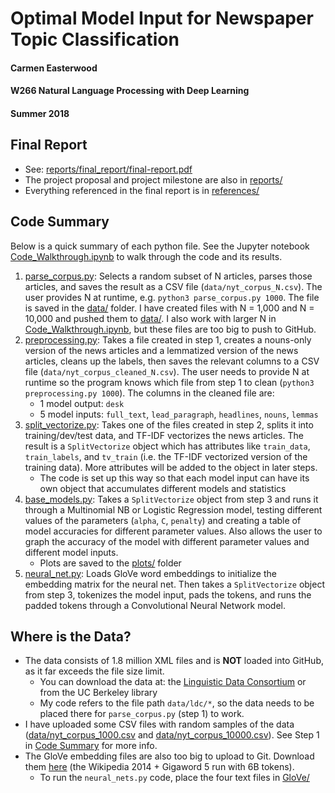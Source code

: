 # Optimal Model Input for Newspaper Topic Classification
#### Carmen Easterwood
#### W266 Natural Language Processing with Deep Learning
#### Summer 2018

## Final Report

+ See: [reports/final_report/final-report.pdf](https://github.com/carmen16/w266-final-project/blob/master/reports/final_report/final-report.pdf)
+ The project proposal and project milestone are also in [reports/](https://github.com/carmen16/w266-final-project/tree/master/reports)
+ Everything referenced in the final report is in [references/](https://github.com/carmen16/w266-final-project/tree/master/references)

## Code Summary

Below is a quick summary of each python file. See the Jupyter notebook [Code_Walkthrough.ipynb](https://github.com/carmen16/w266-final-project/blob/master/Code_Walkthrough.ipynb) to walk through the code and its results. 

1. [parse_corpus.py](https://github.com/carmen16/w266-final-project/blob/master/parse_corpus.py): Selects a random subset of N articles, parses those articles, and saves the result as a CSV file (`data/nyt_corpus_N.csv`). The user provides N at runtime, e.g. `python3 parse_corpus.py 1000`. The file is saved in the [data/](https://github.com/carmen16/w266-final-project/tree/master/data) folder. I have created files with N = 1,000 and N = 10,000 and pushed them to [data/](https://github.com/carmen16/w266-final-project/tree/master/data). I also work with larger N in [Code_Walkthrough.ipynb](https://github.com/carmen16/w266-final-project/blob/master/Code_Walkthrough.ipynb), but these files are too big to push to GitHub.
2. [preprocessing.py](https://github.com/carmen16/w266-final-project/blob/master/preprocessing.py): Takes a file created in step 1, creates a nouns-only version of the news articles and a lemmatized version of the news articles, cleans up the labels, then saves the relevant columns to a CSV file (`data/nyt_corpus_cleaned_N.csv`). The user needs to provide N at runtime so the program knows which file from step 1 to clean (`python3 preprocessing.py 1000`). The columns in the cleaned file are:
    + 1 model output: `desk`
    + 5 model inputs: `full_text`, `lead_paragraph`, `headlines`, `nouns`, `lemmas`
3. [split_vectorize.py](https://github.com/carmen16/w266-final-project/blob/master/split_vectorize.py): Takes one of the files created in step 2, splits it into training/dev/test data, and TF-IDF vectorizes the news articles. The result is a `SplitVectorize` object which has attributes like `train_data`, `train_labels`, and `tv_train` (i.e. the TF-IDF vectorized version of the training data). More attributes will be added to the object in later steps.
    + The code is set up this way so that each model input can have its own object that accumulates different models and statistics
4. [base_models.py](https://github.com/carmen16/w266-final-project/blob/master/base_models.py): Takes a `SplitVectorize` object from step 3 and runs it through a Multinomial NB or Logistic Regression model, testing different values of the parameters (`alpha`, `C`, `penalty`) and creating a table of model accuracies for different parameter values. Also allows the user to graph the accuracy of the model with different parameter values and different model inputs.
    + Plots are saved to the [plots/](https://github.com/carmen16/w266-final-project/tree/master/plots) folder
5. [neural_net.py](https://github.com/carmen16/w266-final-project/blob/master/neural_net.py): Loads GloVe word embeddings to initialize the embedding matrix for the neural net. Then takes a `SplitVectorize` object from step 3, tokenizes the model input, pads the tokens, and runs the padded tokens through a Convolutional Neural Network model.

## Where is the Data?

+ The data consists of 1.8 million XML files and is **NOT** loaded into GitHub, as it far exceeds the file size limit.
    + You can download the data at: the [Linguistic Data Consortium](https://catalog.ldc.upenn.edu/ldc2008t19) or from the UC Berkeley library
    + My code refers to the file path `data/ldc/*`, so the data needs to be placed there for `parse_corpus.py` (step 1) to work.
+ I have uploaded some CSV files with random samples of the data ([data/nyt_corpus_1000.csv](https://github.com/carmen16/w266-final-project/blob/master/data/nyt_corpus_1000.csv) and [data/nyt_corpus_10000.csv](https://github.com/carmen16/w266-final-project/blob/master/data/nyt_corpus_10000.csv)). See Step 1 in [Code Summary](#code-summary) for more info.
+ The GloVe embedding files are also too big to upload to Git. Download them [here](https://nlp.stanford.edu/projects/glove/) (the Wikipedia 2014 + Gigaword 5 run with 6B tokens).
    + To run the `neural_nets.py` code, place the four text files in [GloVe/](https://github.com/carmen16/w266-final-project/tree/master/GloVe)
